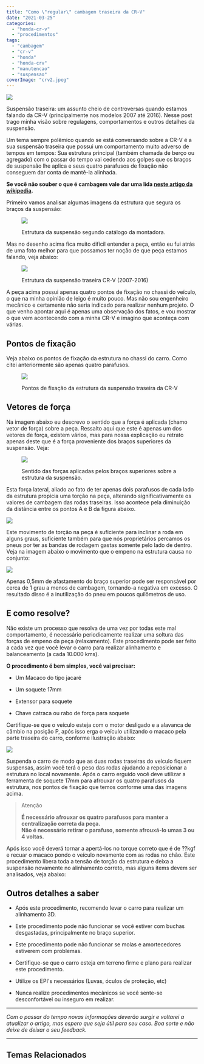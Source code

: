 ```yaml
---
title: "Como \"regular\" cambagem traseira da CR-V"
date: "2021-03-25"
categories: 
  - "honda-cr-v"
  - "procedimentos"
tags: 
  - "cambagem"
  - "cr-v"
  - "honda"
  - "honda-crv"
  - "manutencao"
  - "suspensao"
coverImage: "crv2.jpeg"
---
```


![](https://garagemdomadeira.com/wp-content/uploads/2021/03/header_suspensao.jpg?w=1024)

Suspensão traseira: um assunto cheio de controversas quando estamos falando da CR-V (principalmente nos modelos 2007 até 2016). Nesse post trago minha visão sobre regulagens, comportamentos e outros detalhes da suspensão.

<!--more-->

Um tema sempre polêmico quando se está conversando sobre a CR-V é a sua suspensão traseira que possui um comportamento muito adverso de tempos em tempos: Sua estrutura principal (também chamada de berço ou agregado) com o passar do tempo vai cedendo aos golpes que os braços de suspensão lhe aplica e seus quatro parafusos de fixação não conseguem dar conta de mantê-la alinhada.

**Se você não souber o que é cambagem vale dar uma lida [neste artigo da wikipedia](https://pt.wikipedia.org/wiki/Cambagem).**

Primeiro vamos analisar algumas imagens da estrutura que segura os braços da suspensão:

<figure>

![](https://garagemdomadeira.com/wp-content/uploads/2021/03/captura-de-tela-2021-03-23-acc80s-22.14.40.png?w=1024)

<figcaption>

Estrutura da suspensão segundo catálogo da montadora.

</figcaption>

</figure>

Mas no desenho acima fica muito difícil entender a peça, então eu fui atrás de uma foto melhor para que possamos ter noção de que peça estamos falando, veja abaixo:

<figure>

![](https://garagemdomadeira.com/wp-content/uploads/2021/03/estrutura.jpg?w=900)

<figcaption>

Estrutura da suspensão traseira CR-V (2007-2016)

</figcaption>

</figure>

A peça acima possui apenas quatro pontos de fixação no chassi do veículo, o que na minha opinião de leigo é muito pouco. Mas não sou engenheiro mecânico e certamente não seria indicado para realizar nenhum projeto. O que venho apontar aqui é apenas uma observação dos fatos, e vou mostrar o que vem acontecendo com a minha CR-V e imagino que aconteça com várias.

## Pontos de fixação

Veja abaixo os pontos de fixação da estrutura no chassi do carro. Como citei anteriormente são apenas quatro parafusos.

<figure>

![](https://garagemdomadeira.com/wp-content/uploads/2021/03/fixacao.jpg?w=900)

<figcaption>

Pontos de fixação da estrutura da suspensão traseira da CR-V

</figcaption>

</figure>

## Vetores de força

Na imagem abaixo eu descrevo o sentido que a força é aplicada (chamo vetor de força) sobre a peça. Ressalto aqui que este é apenas um dos vetores de força, existem vários, mas para nossa explicação eu retrato apenas deste que é a força proveniente dos braços superiores da suspensão. Veja:

<figure>

![](https://garagemdomadeira.com/wp-content/uploads/2021/03/forca.jpg?w=900)

<figcaption>

Sentido das forças aplicadas pelos braços superiores sobre a estrutura da suspensão.

</figcaption>

</figure>

Esta força lateral, aliado ao fato de ter apenas dois parafusos de cada lado da estrutura propicia uma torção na peça, alterando significativamente os valores de cambagem das rodas traseiras. Isso acontece pela diminuição da distância entre os pontos A e B da figura abaixo.

![](https://garagemdomadeira.com/wp-content/uploads/2021/03/empeno.jpg?w=900)

Este movimento de torção na peça é suficiente para inclinar a roda em alguns graus, suficiente também para que nós proprietários percamos os pneus por ter as bandas de rodagem gastas somente pelo lado de dentro. Veja na imagem abaixo o movimento que o empeno na estrutura causa no conjunto:

![](https://garagemdomadeira.com/wp-content/uploads/2021/03/cambagem.jpg?w=1024)

Apenas 0,5mm de afastamento do braço superior pode ser responsável por cerca de 1 grau a menos de cambagem, tornando-a negativa em excesso. O resultado disso é a inutilização do pneu em poucos quilômetros de uso.

## E como resolve?

Não existe um processo que resolva de uma vez por todas este mal comportamento, é necessário periodicamente realizar uma soltura das forças de empeno da peça (relaxamento). Este procedimento pode ser feito a cada vez que você levar o carro para realizar alinhamento e balanceamento (a cada 10.000 kms).

**O procedimento é bem simples, você vai precisar:**

- Um Macaco do tipo jacaré

- Um soquete 17mm

- Extensor para soquete

- Chave catraca ou rabo de força para soquete

Certifique-se que o veículo esteja com o motor desligado e a alavanca de câmbio na posição P, após isso erga o veículo utilizando o macaco pela parte traseira do carro, conforme ilustração abaixo:

![](https://garagemdomadeira.com/wp-content/uploads/2021/03/apoio.jpg?w=800)

Suspenda o carro de modo que as duas rodas traseiras do veículo fiquem suspensas, assim você terá o peso das rodas ajudando a reposicionar a estrutura no local novamente. Após o carro erguido você deve utilizar a ferramenta de soquete 17mm para afrouxar os quatro parafusos da estrutura, nos pontos de fixação que temos conforme uma das imagens acima.

> Atenção
> 
> **É necessário afrouxar os quatro parafusos para manter a centralização correta da peça.**  
> **Não é necessário retirar o parafuso, somente afrouxá-lo umas 3 ou 4 voltas.**

Após isso você deverá tornar a apertá-los no torque correto que é de ??kgf e recuar o macaco pondo o veículo novamente com as rodas no chão. Este procedimento libera toda a tensão de torção da estrutura e deixa a suspensão novamente no alinhamento correto, mas alguns items devem ser analisados, veja abaixo:

## Outros detalhes a saber

- Após este procedimento, recomendo levar o carro para realizar um alinhamento 3D.

- Este procedimento pode não funcionar se você estiver com buchas desgastadas, principalmente no braço superior.

- Este procedimento pode não funcionar se molas e amortecedores estiverem com problemas.

- Certifique-se que o carro esteja em terreno firme e plano para realizar este procedimento.

- Utilize os EPI's necessários (Luvas, óculos de proteção, etc)

- Nunca realize procedimentos mecânicos se você sente-se desconfortável ou inseguro em realizar.

* * *

_Com o passar do tempo novas informações deverão surgir e voltarei a atualizar o artigo, mas espero que seja útil para seu caso. Boa sorte e não deixe de deixar o seu feedback._

* * *

## Temas Relacionados
